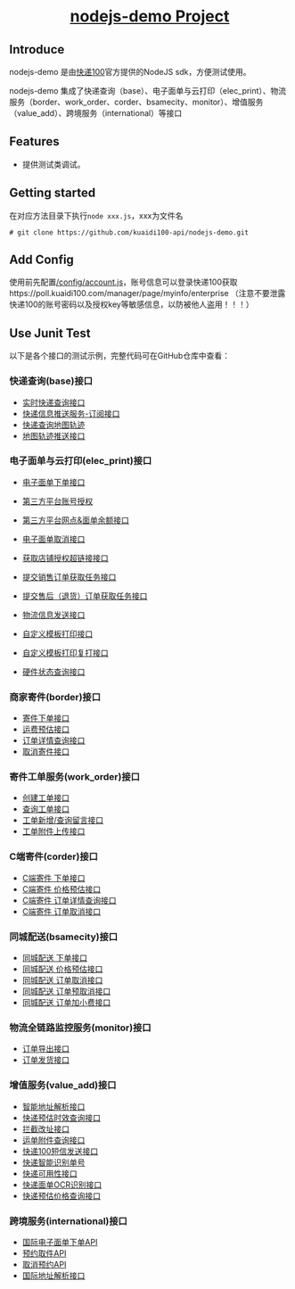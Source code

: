 <h1 align="center"><a href="https://github.com/kuaidi100-api/kuadi100-api/" target="_blank">nodejs-demo Project</a></h1>

## Introduce

nodejs-demo 是由[快递100](https://api.kuaidi100.com/home)官方提供的NodeJS sdk，方便测试使用。

nodejs-demo 集成了快递查询（base）、电子面单与云打印（elec_print）、物流服务（border、work_order、corder、bsamecity、monitor）、增值服务（value_add）、跨境服务（international）等接口

## Features

- 提供测试类调试。

## Getting started

在对应方法目录下执行`node xxx.js`，xxx为文件名

```
# git clone https://github.com/kuaidi100-api/nodejs-demo.git
```

## Add Config

使用前先配置[/config/account.js](https://github.com/kuaidi100-api/nodejs-demo/blob/main/config/account.js)，账号信息可以登录快递100获取https://poll.kuaidi100.com/manager/page/myinfo/enterprise （注意不要泄露快递100的账号密码以及授权key等敏感信息，以防被他人盗用！！！）


## Use Junit Test

以下是各个接口的测试示例，完整代码可在GitHub仓库中查看：
### 快递查询(base)接口
- [实时快递查询接口](https://github.com/kuaidi100-api/nodejs-demo/blob/main/base/query.js)
- [快递信息推送服务-订阅接口](https://github.com/kuaidi100-api/nodejs-demo/blob/main/base/poll.js)
- [快递查询地图轨迹](https://github.com/kuaidi100-api/nodejs-demo/blob/main/base/maptrack.js)
- [地图轨迹推送接口](https://github.com/kuaidi100-api/nodejs-demo/blob/main/base/pollMap.js)

### 电子面单与云打印(elec_print)接口
- [电子面单下单接口](https://github.com/kuaidi100-api/nodejs-demo/blob/main/elec_print/elec_order.js)
- [第三方平台账号授权](https://github.com/kuaidi100-api/nodejs-demo/blob/main/elec_print/authThird.js)
- [第三方平台网点&面单余额接口](https://github.com/kuaidi100-api/nodejs-demo/blob/main/elec_print\third_info.js)
- [电子面单取消接口](https://github.com/kuaidi100-api/nodejs-demo/blob/main/elec_print/elec_cancel.js)

- [获取店铺授权超链接接口](https://github.com/kuaidi100-api/nodejs-demo/blob/main/elec_print/shop_authorize.js)
- [提交销售订单获取任务接口](https://github.com/kuaidi100-api/nodejs-demo/blob/main/elec_print/order_task.js)
- [提交售后（退货）订单获取任务接口](https://github.com/kuaidi100-api/nodejs-demo/blob/main/elec_print/refundOrder_task.js)
- [物流信息发送接口](https://github.com/kuaidi100-api/nodejs-demo/blob/main/elec_print/logistic_send.js)

- [自定义模板打印接口](https://github.com/kuaidi100-api/nodejs-demo/blob/main/elec_print/elec_custom.js)
- [自定义模板打印复打接口](https://github.com/kuaidi100-api/nodejs-demo/blob/main/elec_print/elec_printOld.js)
- [硬件状态查询接口](https://github.com/kuaidi100-api/nodejs-demo/blob/main/elec_print/print_task.js)

### 商家寄件(border)接口
- [寄件下单接口](https://github.com/kuaidi100-api/nodejs-demo/blob/main/border/border_create.js)
- [运费预估接口](https://github.com/kuaidi100-api/nodejs-demo/blob/main/border/border_price.js)
- [订单详情查询接口](https://github.com/kuaidi100-api/nodejs-demo/blob/main/border/border_detail.js)
- [取消寄件接口](https://github.com/kuaidi100-api/nodejs-demo/blob/main/border/border_cancel.js)

### 寄件工单服务(work_order)接口
- [创建工单接口](https://github.com/kuaidi100-api/nodejs-demo/blob/main/work_order/work_order_create.js)
- [查询工单接口](https://github.com/kuaidi100-api/nodejs-demo/blob/main/work_order/work_order_query.js)
- [工单新增/查询留言接口](https://github.com/kuaidi100-api/nodejs-demo/blob/main/work_order/work_order_reply.js)
- [工单附件上传接口](https://github.com/kuaidi100-api/nodejs-demo/blob/main/work_order/work_order_upload.js)

### C端寄件(corder)接口
- [C端寄件 下单接口](https://github.com/kuaidi100-api/nodejs-demo/blob/main/corder/corder_create.js)
- [C端寄件 价格预估接口](https://github.com/kuaidi100-api/nodejs-demo/blob/main/corder/corder_price.js)
- [C端寄件 订单详情查询接口](https://github.com/kuaidi100-api/nodejs-demo/blob/main/corder/corder_detail.js)
- [C端寄件 订单取消接口](https://github.com/kuaidi100-api/nodejs-demo/blob/main/corder/corder_cancel.js)

### 同城配送(bsamecity)接口
- [同城配送 下单接口](https://github.com/kuaidi100-api/nodejs-demo/blob/main/bsamecity/bsamecity_order.js)
- [同城配送 价格预估接口](https://github.com/kuaidi100-api/nodejs-demo/blob/main/bsamecity/bsamecity_price.js)
- [同城配送 订单取消接口](https://github.com/kuaidi100-api/nodejs-demo/blob/main/bsamecity/bsamecity_cancel.js)
- [同城配送 订单预取消接口](https://github.com/kuaidi100-api/nodejs-demo/blob/main/bsamecity/bsamecity_precancel.js)
- [同城配送 订单加小费接口](https://github.com/kuaidi100-api/nodejs-demo/blob/main/bsamecity/bsamecity_addfee.js)

### 物流全链路监控服务(monitor)接口
- [订单导出接口](https://github.com/kuaidi100-api/nodejs-demo/blob/main/monitor/monitor_orderExport.js)
- [订单发货接口](https://github.com/kuaidi100-api/nodejs-demo/blob/main/monitor/monitor_sendOut.js)

### 增值服务(value_add)接口
- [智能地址解析接口](https://github.com/kuaidi100-api/nodejs-demo/blob/main/value_add/address_resoluton.js)
- [快递预估时效查询接口](https://github.com/kuaidi100-api/nodejs-demo/blob/main/value_add/estimate_time.js)
- [拦截改址接口](https://github.com/kuaidi100-api/nodejs-demo/blob/main/value_add/intercept_order.js)
- [运单附件查询接口](https://github.com/kuaidi100-api/nodejs-demo/blob/main/value_add/back_order.js)
- [快递100短信发送接口](https://github.com/kuaidi100-api/nodejs-demo/blob/main/value_add/sms_send.js)
- [快递智能识别单号](https://github.com/kuaidi100-api/nodejs-demo/blob/main/value_add/auto_number.js)
- [快递可用性接口](https://github.com/kuaidi100-api/nodejs-demo/blob/main/value_add/reachable.js)
- [快递面单OCR识别接口](https://github.com/kuaidi100-api/nodejs-demo/blob/main/value_add/det_ocr.js)
- [快递预估价格查询接口](https://github.com/kuaidi100-api/nodejs-demo/blob/main/value_add/estimate_price.js)

### 跨境服务(international)接口
- [国际电子面单下单API](https://github.com/kuaidi100-api/nodejs-demo/blob/main/international/api_call.js)
- [预约取件API](https://github.com/kuaidi100-api/nodejs-demo/blob/main/international/pick_up.js)
- [取消预约API](https://github.com/kuaidi100-api/nodejs-demo/blob/main/international/cancel_pick_up.js)
- [国际地址解析接口](https://github.com/kuaidi100-api/nodejs-demo/blob/main/international/international_address_resolution.js)

